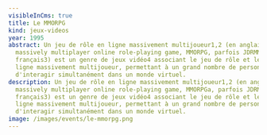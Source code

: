 ```yaml
---
visibleInCms: true
title: Le MMORPG
kind: jeux-videos
year: 1995
abstract: Un jeu de rôle en ligne massivement multijoueur1,2 (en anglais,
  massively multiplayer online role-playing game, MMORPG, parfois JDRMM en
  français3) est un genre de jeux vidéo4 associant le jeu de rôle et le jeu en
  ligne massivement multijoueur, permettant à un grand nombre de personnes
  d'interagir simultanément dans un monde virtuel.
description: Un jeu de rôle en ligne massivement multijoueur1,2 (en anglais,
  massively multiplayer online role-playing game, MMORPGa, parfois JDRMM en
  français3) est un genre de jeux vidéo4 associant le jeu de rôle et le jeu en
  ligne massivement multijoueur, permettant à un grand nombre de personnes
  d'interagir simultanément dans un monde virtuel.
image: /images/events/le-mmorpg.png
---
```

